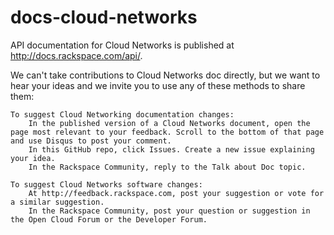 docs-cloud-networks
===================

API documentation for Cloud Networks is published at http://docs.rackspace.com/api/.

We can't take contributions to Cloud Networks doc directly, but we want to hear your ideas and we invite you to use any of these methods to share them:

    To suggest Cloud Networking documentation changes:
        In the published version of a Cloud Networks document, open the page most relevant to your feedback. Scroll to the bottom of that page and use Disqus to post your comment.
        In this GitHub repo, click Issues. Create a new issue explaining your idea.
        In the Rackspace Community, reply to the Talk about Doc topic.

    To suggest Cloud Networks software changes:
        At http://feedback.rackspace.com, post your suggestion or vote for a similar suggestion.
        In the Rackspace Community, post your question or suggestion in the Open Cloud Forum or the Developer Forum.
